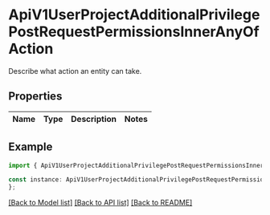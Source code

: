 # ApiV1UserProjectAdditionalPrivilegePostRequestPermissionsInnerAnyOfAction

Describe what action an entity can take.

## Properties

Name | Type | Description | Notes
------------ | ------------- | ------------- | -------------

## Example

```typescript
import { ApiV1UserProjectAdditionalPrivilegePostRequestPermissionsInnerAnyOfAction } from './api';

const instance: ApiV1UserProjectAdditionalPrivilegePostRequestPermissionsInnerAnyOfAction = {
};
```

[[Back to Model list]](../README.md#documentation-for-models) [[Back to API list]](../README.md#documentation-for-api-endpoints) [[Back to README]](../README.md)
